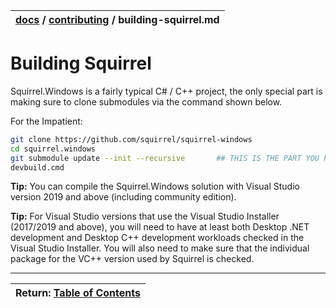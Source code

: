 | [docs](..)  / [contributing](.) / building-squirrel.md
|:---|

# Building Squirrel

Squirrel.Windows is a fairly typical C# / C++ project, the only special part is making sure to clone submodules via the command shown below.

For the Impatient:

```sh
git clone https://github.com/squirrel/squirrel-windows
cd squirrel.windows
git submodule update --init --recursive       ## THIS IS THE PART YOU PROBABLY FORGOT
devbuild.cmd
```

**Tip:** You can compile the Squirrel.Windows solution with Visual Studio version 2019 and above (including community edition).

**Tip:** For Visual Studio versions that use the Visual Studio Installer (2017/2019 and above), you will need to have at least both Desktop .NET development and Desktop C++ development workloads checked in the Visual Studio Installer. You will also need to make sure that the individual package for the VC++ version used by Squirrel is checked.

---
| Return: [Table of Contents](../readme.md) |
|----|
